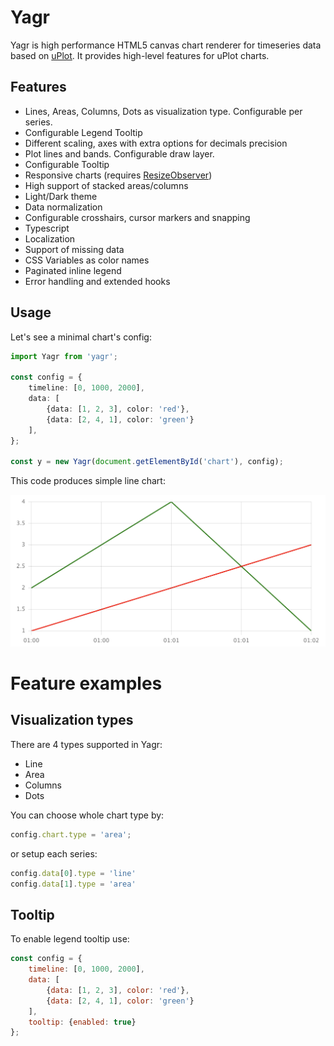 # Yagr

Yagr is high performance HTML5 canvas chart renderer for timeseries data based on [uPlot](https://github.com/leeoniya/uPlot). It provides high-level features for uPlot charts. 

## Features

 - Lines, Areas, Columns, Dots as visualization type. Configurable per series.
 - Configurable Legend Tooltip
 - Different scaling, axes with extra options for decimals precision
 - Plot lines and bands. Configurable draw layer.
 - Configurable Tooltip
 - Responsive charts (requires [ResizeObserver](https://developer.mozilla.org/en-US/docs/Web/API/ResizeObserver))
 - High support of stacked areas/columns
 - Light/Dark theme
 - Data normalization
 - Configurable crosshairs, cursor markers and snapping
 - Typescript
 - Localization
 - Support of missing data
 - CSS Variables as color names
 - Paginated inline legend
 - Error handling and extended hooks

## Usage 

Let's see a minimal chart's config:

```ts
import Yagr from 'yagr';

const config = {
    timeline: [0, 1000, 2000],
    data: [
        {data: [1, 2, 3], color: 'red'},
        {data: [2, 4, 1], color: 'green'}
    ],
};

const y = new Yagr(document.getElementById('chart'), config);
```

This code produces simple line chart:

<img src="./imgs/1.png" width="600">

# Feature examples 

## Visualization types 

There are 4 types supported in Yagr: 
 - Line 
 - Area
 - Columns
 - Dots

You can choose whole chart type by:

```js
config.chart.type = 'area';
```

or setup each series: 

```js
config.data[0].type = 'line'
config.data[1].type = 'area'
```

## Tooltip 

To enable legend tooltip use: 

```js
const config = {
    timeline: [0, 1000, 2000],
    data: [
        {data: [1, 2, 3], color: 'red'},
        {data: [2, 4, 1], color: 'green'}
    ],
    tooltip: {enabled: true}
};
```

## 
